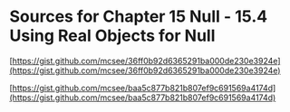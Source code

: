 # Sources for Chapter 15 Null - 15.4 Using Real Objects for Null


[https://gist.github.com/mcsee/36ff0b92d6365291ba000de230e3924e](https://gist.github.com/mcsee/36ff0b92d6365291ba000de230e3924e)

[https://gist.github.com/mcsee/baa5c877b821b807ef9c691569a4174d](https://gist.github.com/mcsee/baa5c877b821b807ef9c691569a4174d)